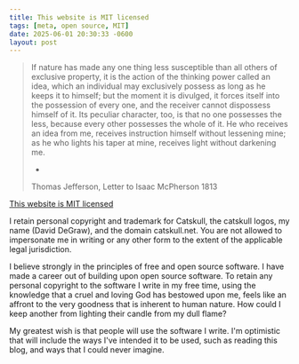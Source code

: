 ```yaml
---
title: This website is MIT licensed
tags: [meta, open source, MIT]
date: 2025-06-01 20:30:33 -0600
layout: post
---
```


> If nature has made any one thing less susceptible than all others of exclusive property, it is the action of the thinking power called an idea, which an individual may exclusively possess as long as he keeps it to himself; but the moment it is divulged, it forces itself into the possession of every one, and the receiver cannot dispossess himself of it. Its peculiar character, too, is that no one possesses the less, because every other possesses the whole of it. He who receives an idea from me, receives instruction himself without lessening mine; as he who lights his taper at mine, receives light without darkening me.
>
> -
> Thomas Jefferson, Letter to Isaac McPherson 1813

[This website is MIT licensed](https://github.com/catskull/catskull.github.io/blob/master/LICENSE.txt)

I retain personal copyright and trademark for Catskull, the catskull logos, my name (David DeGraw), and the domain catskull.net. You are not allowed to impersonate me in writing or any other form to the extent of the applicable legal jurisdiction.

I believe strongly in the principles of free and open source software. I have made a career out of building upon open source software. To retain any personal copyright to the software I write in my free time, using the knowledge that a cruel and loving God has bestowed upon me, feels like an affront to the very goodness that is inherent to human nature. How could I keep another from lighting their candle from my dull flame?

My greatest wish is that people will use the software I write. I'm optimistic that will include the ways I've intended it to be used, such as reading this blog, and ways that I could never imagine.

